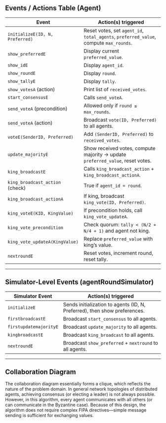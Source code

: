 ## Events / Actions Table (Agent)

| **Event**                       | **Action(s) triggered**                                                               |
| ------------------------------- | ------------------------------------------------------------------------------------- |
| `initializeE(ID, N, Preferred)` | Reset votes, set `agent_id`, `total_agents`, `preferred_value`, compute `max_rounds`. |
| `show_preferredE`               | Display current `preferred_value`.                                                    |
| `show_idE`                      | Display `agent_id`.                                                                   |
| `show_roundE`                   | Display `round`.                                                                      |
| `show_tallyE`                   | Display `tally`.                                                                      |
| `show_votesA` (action)          | Print list of `received_votes`.                                                       |
| `start_consensusE`              | Calls `send_voteA`.                                                                   |
| `send_voteA` (precondition)     | Allowed only if `round ≤ max_rounds`.                                                 |
| `send_voteA` (action)           | Broadcast `vote(ID, Preferred)` to all agents.                                        |
| `voteE(SenderID, Preferred)`    | Add `(SenderID, Preferred)` to `received_votes`.                                      |
| `update_majorityE`              | Show received votes, compute majority → update `preferred_value`, reset votes.        |
| `king_broadcastE`               | Calls `king_broadcast_action` + `king_broadcast_actionA`.                             |
| `king_broadcast_action` (check) | True if `agent_id = round`.                                                           |
| `king_broadcast_actionA`        | If king, broadcast `king_vote(ID, Preferred)`.                                        |
| `king_voteE(KID, KingValue)`    | If precondition holds, call `king_vote_updateA`.                                      |
| `king_vote_precondition`        | Check quorum: `tally < (N/2 + N/4 + 1)` and agent not king.                           |
| `king_vote_updateA(KingValue)`  | Replace `preferred_value` with king’s value.                                          |
| `nextroundE`                    | Reset votes, increment round, reset tally.                                            |

---

## Simulator-Level Events (agentRoundSimulator)

| **Simulator Event**    | **Action(s) triggered**                                                   |
| ---------------------- | ------------------------------------------------------------------------- |
| `initializeE`          | Sends initialization to agents (ID, N, Preferred), then show preferences. |
| `firstbroadcastE`      | Broadcast `start_consensus` to all agents.                                |
| `firstupdatemajorityE` | Broadcast `update_majority` to all agents.                                |
| `kingbroadcastE`       | Broadcast `king_broadcast` to all agents.                                 |
| `nextroundE`           | Broadcast `show_preferred` + `nextround` to all agents.                   |

---

## Collaboration Diagram
The collaboration diagram essentially forms a clique, which reflects the nature of the problem domain. In general network topologies of distributed agents, achieving consensus (or electing a leader) is not always possible. However, in this algorithm, every agent communicates with all others (or can communicate in the Byzantine case). Because of this design, the algorithm does not require complex FIPA directives—simple message sending is sufficient for exchanging values.

